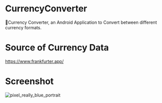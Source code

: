 # CurrencyConverter
🤑Currency Converter, an Android Application to Convert between different currency formats.

# Source of Currency Data
https://www.frankfurter.app/

# Screenshot
![pixel_really_blue_portrait](https://user-images.githubusercontent.com/21967563/67615078-40e79100-f7e5-11e9-9d6e-44759a1bd778.png)


